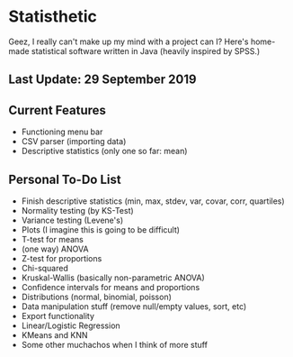 # Statisthetic
Geez, I really can't make up my mind with a project can I? Here's home-made statistical software written in Java (heavily inspired by SPSS.)

Last Update: 29 September 2019
-----

Current Features
-----
* Functioning menu bar
* CSV parser (importing data)
* Descriptive statistics (only one so far: mean)

Personal To-Do List
-----
* Finish descriptive statistics (min, max, stdev, var, covar, corr, quartiles)
* Normality testing (by KS-Test)
* Variance testing (Levene's)
* Plots (I imagine this is going to be difficult)
* T-test for means
* (one way) ANOVA
* Z-test for proportions
* Chi-squared
* Kruskal-Wallis (basically non-parametric ANOVA)
* Confidence intervals for means and proportions
* Distributions (normal, binomial, poisson)
* Data manipulation stuff (remove null/empty values, sort, etc)
* Export functionality
* Linear/Logistic Regression
* KMeans and KNN
* Some other muchachos when I think of more stuff

